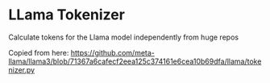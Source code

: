 # LLama Tokenizer

Calculate tokens for the Llama model independently from huge repos

Copied from here: https://github.com/meta-llama/llama3/blob/71367a6cafecf2eea125c374161e6cea10b69dfa/llama/tokenizer.py
